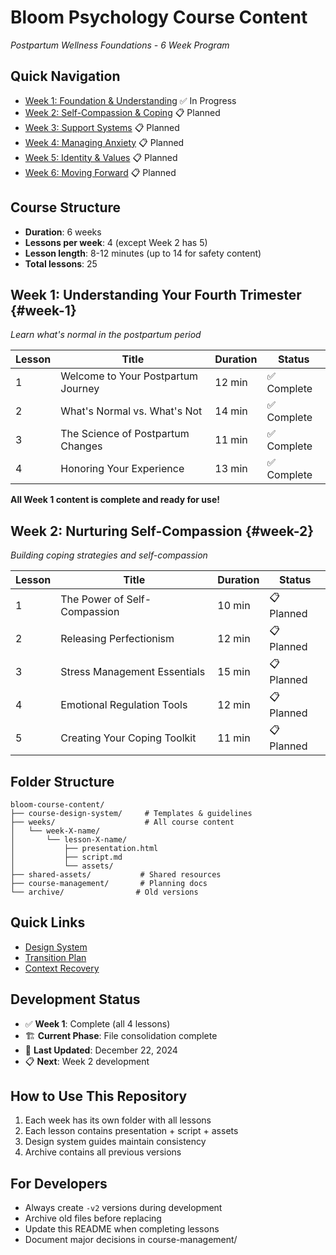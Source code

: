 # Bloom Psychology Course Content
*Postpartum Wellness Foundations - 6 Week Program*

## Quick Navigation
- [Week 1: Foundation & Understanding](#week-1) ✅ In Progress
- [Week 2: Self-Compassion & Coping](#week-2) 📋 Planned
- [Week 3: Support Systems](#week-3) 📋 Planned
- [Week 4: Managing Anxiety](#week-4) 📋 Planned
- [Week 5: Identity & Values](#week-5) 📋 Planned
- [Week 6: Moving Forward](#week-6) 📋 Planned

## Course Structure
- **Duration**: 6 weeks
- **Lessons per week**: 4 (except Week 2 has 5)
- **Lesson length**: 8-12 minutes (up to 14 for safety content)
- **Total lessons**: 25

## Week 1: Understanding Your Fourth Trimester {#week-1}
*Learn what's normal in the postpartum period*

| Lesson | Title | Duration | Status |
|--------|-------|----------|--------|
| 1 | Welcome to Your Postpartum Journey | 12 min | ✅ Complete |
| 2 | What's Normal vs. What's Not | 14 min | ✅ Complete |
| 3 | The Science of Postpartum Changes | 11 min | ✅ Complete |
| 4 | Honoring Your Experience | 13 min | ✅ Complete |

**All Week 1 content is complete and ready for use!**

## Week 2: Nurturing Self-Compassion {#week-2}
*Building coping strategies and self-compassion*

| Lesson | Title | Duration | Status |
|--------|-------|----------|--------|
| 1 | The Power of Self-Compassion | 10 min | 📋 Planned |
| 2 | Releasing Perfectionism | 12 min | 📋 Planned |
| 3 | Stress Management Essentials | 15 min | 📋 Planned |
| 4 | Emotional Regulation Tools | 12 min | 📋 Planned |
| 5 | Creating Your Coping Toolkit | 11 min | 📋 Planned |

## Folder Structure
```
bloom-course-content/
├── course-design-system/     # Templates & guidelines
├── weeks/                    # All course content
│   └── week-X-name/
│       └── lesson-X-name/
│           ├── presentation.html
│           ├── script.md
│           └── assets/
├── shared-assets/           # Shared resources
├── course-management/       # Planning docs
└── archive/                # Old versions
```

## Quick Links
- [Design System](./course-design-system/DESIGN-SYSTEM.md)
- [Transition Plan](./course-management/transition-plans/course-restructure-plan.md)
- [Context Recovery](../CONTEXT-RECOVERY.md)

## Development Status
- ✅ **Week 1**: Complete (all 4 lessons)
- 🏗️ **Current Phase**: File consolidation complete
- 📅 **Last Updated**: December 22, 2024
- 📋 **Next**: Week 2 development

## How to Use This Repository
1. Each week has its own folder with all lessons
2. Each lesson contains presentation + script + assets
3. Design system guides maintain consistency
4. Archive contains all previous versions

## For Developers
- Always create `-v2` versions during development
- Archive old files before replacing
- Update this README when completing lessons
- Document major decisions in course-management/